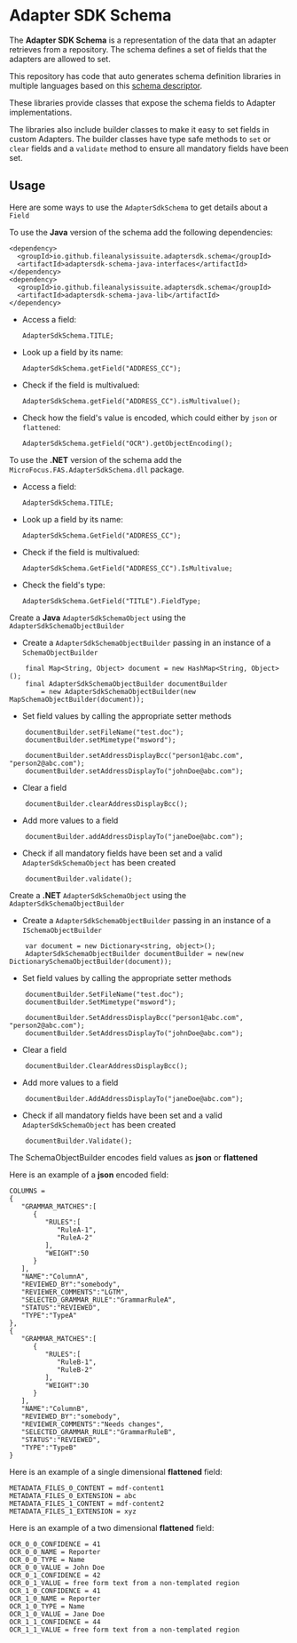 # Adapter SDK Schema

The **Adapter SDK Schema** is a representation of the data that an adapter retrieves from a repository.
The schema defines a set of fields that the adapters are allowed to set.

This repository has code that auto generates schema definition libraries in multiple languages based on this [schema descriptor](schemaDefinition.json.yaml).

These libraries provide classes that expose the schema fields to Adapter implementations.

The libraries also include builder classes to make it easy to set fields in custom Adapters.
The builder classes have type safe methods to `set` or `clear` fields and a `validate` method to ensure all mandatory fields have been set.

## Usage
Here are some ways to use the `AdapterSdkSchema` to get details about a `Field`


To use the **Java** version of the schema add the following dependencies:

    <dependency>
      <groupId>io.github.fileanalysissuite.adaptersdk.schema</groupId>
      <artifactId>adaptersdk-schema-java-interfaces</artifactId>
    </dependency>
    <dependency>
      <groupId>io.github.fileanalysissuite.adaptersdk.schema</groupId>
      <artifactId>adaptersdk-schema-java-lib</artifactId>
    </dependency>


- Access a field:  

    `AdapterSdkSchema.TITLE;`


- Look up a field by its name:  

    `AdapterSdkSchema.getField("ADDRESS_CC");`


- Check if the field is multivalued:  

    `AdapterSdkSchema.getField("ADDRESS_CC").isMultivalue();`


- Check how the field's value is encoded, which could either by `json` or `flattened`:  

    `AdapterSdkSchema.getField("OCR").getObjectEncoding();`


To use the **.NET** version of the schema add the `MicroFocus.FAS.AdapterSdkSchema.dll` package.

- Access a field:  

    `AdapterSdkSchema.TITLE;`


- Look up a field by its name:  

    `AdapterSdkSchema.GetField("ADDRESS_CC");`


- Check if the field is multivalued:  

    `AdapterSdkSchema.GetField("ADDRESS_CC").IsMultivalue;`


- Check the field's type:  

    `AdapterSdkSchema.GetField("TITLE").FieldType;`

Create a **Java** `AdapterSdkSchemaObject` using the `AdapterSdkSchemaObjectBuilder`

- Create a `AdapterSdkSchemaObjectBuilder` passing in an instance of a `SchemaObjectBuilder`

```
    final Map<String, Object> document = new HashMap<String, Object>();
    final AdapterSdkSchemaObjectBuilder documentBuilder
        = new AdapterSdkSchemaObjectBuilder(new MapSchemaObjectBuilder(document));
```

- Set field values by calling the appropriate setter methods

```
    documentBuilder.setFileName("test.doc");
    documentBuilder.setMimetype("msword");

    documentBuilder.setAddressDisplayBcc("person1@abc.com", "person2@abc.com");
    documentBuilder.setAddressDisplayTo("johnDoe@abc.com");
```

- Clear a field

```
    documentBuilder.clearAddressDisplayBcc();
```

- Add more values to a field

```
    documentBuilder.addAddressDisplayTo("janeDoe@abc.com");
```

- Check if all mandatory fields have been set and a valid `AdapterSdkSchemaObject` has been created

```
    documentBuilder.validate();
```

Create a **.NET** `AdapterSdkSchemaObject` using the `AdapterSdkSchemaObjectBuilder`

- Create a `AdapterSdkSchemaObjectBuilder` passing in an instance of a `ISchemaObjectBuilder`

```
    var document = new Dictionary<string, object>();
    AdapterSdkSchemaObjectBuilder documentBuilder = new(new DictionarySchemaObjectBuilder(document));
```

- Set field values by calling the appropriate setter methods

```
    documentBuilder.SetFileName("test.doc");
    documentBuilder.SetMimetype("msword");

    documentBuilder.SetAddressDisplayBcc("person1@abc.com", "person2@abc.com");
    documentBuilder.SetAddressDisplayTo("johnDoe@abc.com");
```

- Clear a field

```
    documentBuilder.ClearAddressDisplayBcc();
```

- Add more values to a field

```
    documentBuilder.AddAddressDisplayTo("janeDoe@abc.com");
```

- Check if all mandatory fields have been set and a valid `AdapterSdkSchemaObject` has been created

```
    documentBuilder.Validate();
```

The SchemaObjectBuilder encodes field values as **json** or **flattened**

Here is an example of a **json** encoded field:
```
COLUMNS =
{
   "GRAMMAR_MATCHES":[
      {
         "RULES":[
            "RuleA-1",
            "RuleA-2"
         ],
         "WEIGHT":50
      }
   ],
   "NAME":"ColumnA",
   "REVIEWED_BY":"somebody",
   "REVIEWER_COMMENTS":"LGTM",
   "SELECTED_GRAMMAR_RULE":"GrammarRuleA",
   "STATUS":"REVIEWED",
   "TYPE":"TypeA"
},
{
   "GRAMMAR_MATCHES":[
      {
         "RULES":[
            "RuleB-1",
            "RuleB-2"
         ],
         "WEIGHT":30
      }
   ],
   "NAME":"ColumnB",
   "REVIEWED_BY":"somebody",
   "REVIEWER_COMMENTS":"Needs changes",
   "SELECTED_GRAMMAR_RULE":"GrammarRuleB",
   "STATUS":"REVIEWED",
   "TYPE":"TypeB"
}
```
Here is an example of a single dimensional **flattened** field:
```
METADATA_FILES_0_CONTENT = mdf-content1
METADATA_FILES_0_EXTENSION = abc
METADATA_FILES_1_CONTENT = mdf-content2
METADATA_FILES_1_EXTENSION = xyz
```
Here is an example of a two dimensional **flattened** field:
```
OCR_0_0_CONFIDENCE = 41
OCR_0_0_NAME = Reporter
OCR_0_0_TYPE = Name
OCR_0_0_VALUE = John Doe
OCR_0_1_CONFIDENCE = 42
OCR_0_1_VALUE = free form text from a non-templated region
OCR_1_0_CONFIDENCE = 41
OCR_1_0_NAME = Reporter
OCR_1_0_TYPE = Name
OCR_1_0_VALUE = Jane Doe
OCR_1_1_CONFIDENCE = 44
OCR_1_1_VALUE = free form text from a non-templated region
```
